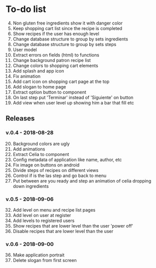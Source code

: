 To-do list
================================================================================

  4. Non gluten free ingredients show it with danger color
  5. Keep shopping cart list since the recipe is completed
  6. Show recipes if the user has enough level
  7. Change database structure to group by sets ingredients
  8. Change database structure to group by sets steps
 13. User model
 15. Extract errors on fields (html) to functions
 16. Change background patron recipe list 
 18. Change colors to shopping cart elements
 19. Add splash and app icon
 22. Fix animation
 23. Add cart icon on shopping cart page at the top
 24. Add slogan to home page
 26. Extract option button to component
 30. On last step put 'Terminar' instead of 'Siguiente' on button
 31. Add view when user level up showing him a bar that fill etc
 
Releases 
-------------------------------------------------------------------------------
 
### v.0.4 - 2018-08-28
 20. Background colors are ugly
 17. Add animations
 25. Extract Celia to component
 21. Config metadata of application like name, author, etc
 27. Fix image on buttons on android
  1. Divide steps of recipes on different views
 29. Control if is the las step and go back to menu
 28. Put between are you ready and step an animation of celia dropping down ingredients

### v.0.5 - 2018-09-06 
 32. Add level on menu and recipe list pages
 33. Add level on user at register
 36. Add levels to registered users
 34. Show recipes that are lower level than the user 'power off'
 35. Disable recipes that are lower level than the user 

### v.0.6 - 2018-09-00
 36. Make application portrait
 37. Delete slogan from first screen
